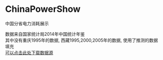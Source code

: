 # ChinaPowerShow
中国分省电力消耗展示      

数据来自国家统计局2014年中国统计年鉴      
其中没有重庆1995年的数据, 西藏1995,2000,2005年的数据, 使用了推测的数据填充    
[可以点击此处下载数据源](http://www.stats.gov.cn/tjsj/ndsj/2014/zk/html/Z0914C.xls)    
